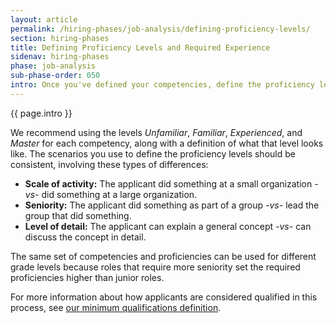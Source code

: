 ```yaml
---
layout: article
permalink: /hiring-phases/job-analysis/defining-proficiency-levels/
section: hiring-phases
title: Defining Proficiency Levels and Required Experience
sidenav: hiring-phases
phase: job-analysis
sub-phase-order: 050
intro: Once you've defined your competencies, define the proficiency levels you'll use to compare an applicant's experience against the competencies. Once these levels are defined, decide as a group which proficiency level is the minimum required for each core competency. This establishes the required experience for the position.
---
```


<p class="usa-intro">
  {{ page.intro }}
</p>

We recommend using the levels *Unfamiliar*, *Familiar*, *Experienced*, and *Master* for each competency, along with a definition of what that level looks like. The scenarios you use to define the proficiency levels should be consistent, involving these types of differences:

- **Scale of activity:** The applicant did something at a small organization _-vs-_ did something at a large organization.
- **Seniority:** The applicant did something as part of a group _-vs-_ lead the group that did something.
- **Level of detail:** The applicant can explain a general concept _-vs-_ can discuss the concept in detail.

The same set of competencies and proficiencies can be used for different grade levels because roles that require more seniority set the required proficiencies higher than junior roles.

For more information about how applicants are considered qualified in this process, see [our minimum qualifications definition](../../../about/differences/).
